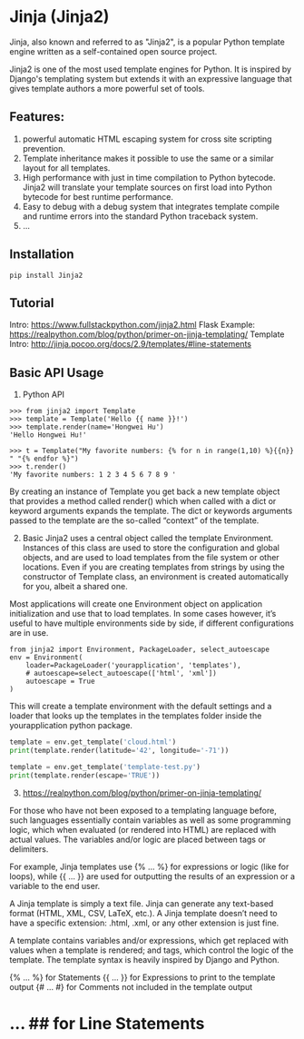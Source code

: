 # Jinja (Jinja2)
Jinja, also known and referred to as "Jinja2", is a popular Python template engine written as a self-contained open source project.

Jinja2 is one of the most used template engines for Python. It is inspired by Django's templating system but extends it with an expressive language that gives template authors a more powerful set of tools.

## Features:
1. powerful automatic HTML escaping system for cross site scripting prevention.
2. Template inheritance makes it possible to use the same or a similar layout for all templates.
3. High performance with just in time compilation to Python bytecode. Jinja2 will translate your template sources on first load into Python bytecode for best runtime performance.
4. Easy to debug with a debug system that integrates template compile and runtime errors into the standard Python traceback system.
5. ...

## Installation
```
pip install Jinja2
```

## Tutorial
Intro: https://www.fullstackpython.com/jinja2.html
Flask Example: https://realpython.com/blog/python/primer-on-jinja-templating/
Template Intro: http://jinja.pocoo.org/docs/2.9/templates/#line-statements

## Basic API Usage
1. Python API
```
>>> from jinja2 import Template
>>> template = Template('Hello {{ name }}!')
>>> template.render(name='Hongwei Hu')
'Hello Hongwei Hu!'

>>> t = Template("My favorite numbers: {% for n in range(1,10) %}{{n}} " "{% endfor %}")
>>> t.render()
'My favorite numbers: 1 2 3 4 5 6 7 8 9 '
```
By creating an instance of Template you get back a new template object that provides a method called render() which when called with a dict or keyword arguments expands the template. The dict or keywords arguments passed to the template are the so-called “context” of the template.

2. Basic 
Jinja2 uses a central object called the template Environment. Instances of this class are used to store the configuration and global objects, and are used to load templates from the file system or other locations. Even if you are creating templates from strings by using the constructor of Template class, an environment is created automatically for you, albeit a shared one.

Most applications will create one Environment object on application initialization and use that to load templates. In some cases however, it’s useful to have multiple environments side by side, if different configurations are in use.

``` 
from jinja2 import Environment, PackageLoader, select_autoescape
env = Environment(
    loader=PackageLoader('yourapplication', 'templates'),
    # autoescape=select_autoescape(['html', 'xml'])
    autoescape = True
)
```

This will create a template environment with the default settings and a loader that looks up the templates in the templates folder inside the yourapplication python package. 

``` python
template = env.get_template('cloud.html')
print(template.render(latitude='42', longitude='-71'))

template = env.get_template('template-test.py')
print(template.render(escape='TRUE'))
```

3. https://realpython.com/blog/python/primer-on-jinja-templating/

For those who have not been exposed to a templating language before, such languages essentially contain variables as well as some programming logic, which when evaluated (or rendered into HTML) are replaced with actual values. The variables and/or logic are placed between tags or delimiters.

For example, Jinja templates use {% ... %} for expressions or logic (like for loops), while {{ ... }} are used for outputting the results of an expression or a variable to the end user. 

A Jinja template is simply a text file. Jinja can generate any text-based format (HTML, XML, CSV, LaTeX, etc.). A Jinja template doesn’t need to have a specific extension: .html, .xml, or any other extension is just fine.

A template contains variables and/or expressions, which get replaced with values when a template is rendered; and tags, which control the logic of the template. The template syntax is heavily inspired by Django and Python.

{% ... %} for Statements
{{ ... }} for Expressions to print to the template output
{# ... #} for Comments not included in the template output
#  ... ## for Line Statements





